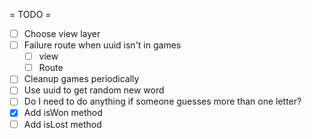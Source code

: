  = TODO =
* [ ] Choose view layer
* [ ] Failure route when uuid isn't in games
  * [ ] view
  * [ ] Route
* [ ] Cleanup games periodically
* [ ] Use uuid to get random new word
* [ ] Do I need to do anything if someone guesses more than one letter?
* [X] Add isWon method
* [ ] Add isLost method
